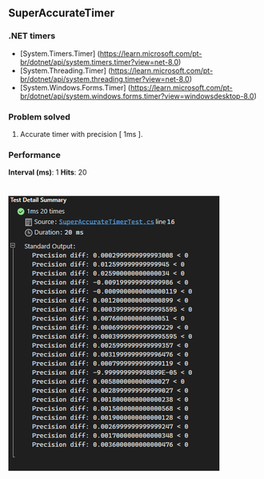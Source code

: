 ## SuperAccurateTimer

### .NET timers
- [System.Timers.Timer] (https://learn.microsoft.com/pt-br/dotnet/api/system.timers.timer?view=net-8.0)
- [System.Threading.Timer] (https://learn.microsoft.com/pt-br/dotnet/api/system.threading.timer?view=net-8.0)  
- [System.Windows.Forms.Timer] (https://learn.microsoft.com/pt-br/dotnet/api/system.windows.forms.timer?view=windowsdesktop-8.0)

### Problem solved
1) Accurate timer with precision [ 1ms ].


### Performance
**Interval (ms)**: 1
**Hits**: 20

# ![Logo](../imgs/performance/SuperAccurateTimerPrecision.png)